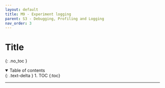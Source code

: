 ```yaml
---
layout: default
title: M9 - Experiment logging
parent: S3 - Debugging, Profiling and Logging
nav_order: 3
---
```


# Title
{: .no_toc }

<details open markdown="block">
  <summary>
    Table of contents
  </summary>
  {: .text-delta }
1. TOC
{:toc}
</details>

---

